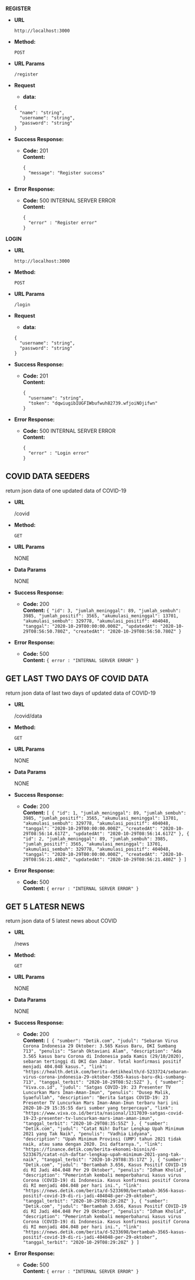 **REGISTER**

* **URL**

  `http://localhost:3000`

* **Method:**

  `POST`
  
*  **URL Params**

   `/register`

* **Request**

  * **data:**
  ```
  {
    "name": "string",
    "username": "string",
    "password": "string"
  }
  ```

* **Success Response:**

  * **Code:** 201 <br />
    **Content:**
    ```
    {
      "message": "Register success"
    }
    ```
 
* **Error Response:**

  * **Code:** 500 INTERNAL SERVER ERROR <br />
    **Content:**
    ```
    { 
      "error" : "Register error"
    }
    ```


**LOGIN**

* **URL**

  `http://localhost:3000`

* **Method:**

  `POST`
  
*  **URL Params**

   `/login`

* **Request**

  * **data:**
  ```
  {
    "username": "string",
    "password": "string"
  }
  ```

* **Success Response:**

  * **Code:** 201 <br />
    **Content:**
    ```
    {
      "username": "string",
      "token": "dqwiugibIUGFIWbufwuh82739.wfjoiNOjifwn"
    }
    ```
 
* **Error Response:**

  * **Code:** 500 INTERNAL SERVER ERROR <br />
    **Content:**
    ```
    { 
      "error" : "Login error"
    }
    ```

**COVID DATA SEEDERS**
----
  return json data of one updated data of COVID-19 

* **URL**

  /covid

* **Method:**

  `GET`
  
* **URL Params**

  NONE

* **Data Params**

  NONE

* **Success Response:**

  * **Code:** 200 <br />
    **Content:** `{
    "id": 3,
    "jumlah_meninggal": 89,
    "jumlah_sembuh": 3985,
    "jumlah_positif": 3565,
    "akumulasi_meninggal": 13701,
    "akumulasi_sembuh": 329778,
    "akumulasi_positif": 404048,
    "tanggal": "2020-10-29T00:00:00.000Z",
    "updatedAt": "2020-10-29T08:56:50.780Z",
    "createdAt": "2020-10-29T08:56:50.780Z"
    }`
 
* **Error Response:**

  * **Code:** 500 <br />
    **Content:** `{ error : "INTERNAL SERVER ERROR" }`

**GET LAST TWO DAYS OF COVID DATA**
----
  return json data of last two days of updated data of COVID-19 

* **URL**

  /covid/data

* **Method:**

  `GET`
  
* **URL Params**

  NONE

* **Data Params**

  NONE

* **Success Response:**

  * **Code:** 200 <br />
    **Content:** `[
    {
        "id": 1,
        "jumlah_meninggal": 89,
        "jumlah_sembuh": 3985,
        "jumlah_positif": 3565,
        "akumulasi_meninggal": 13701,
        "akumulasi_sembuh": 329778,
        "akumulasi_positif": 404048,
        "tanggal": "2020-10-29T00:00:00.000Z",
        "createdAt": "2020-10-29T08:56:14.617Z",
        "updatedAt": "2020-10-29T08:56:14.617Z"
    },
    {
        "id": 2,
        "jumlah_meninggal": 89,
        "jumlah_sembuh": 3985,
        "jumlah_positif": 3565,
        "akumulasi_meninggal": 13701,
        "akumulasi_sembuh": 329778,
        "akumulasi_positif": 404048,
        "tanggal": "2020-10-29T00:00:00.000Z",
        "createdAt": "2020-10-29T08:56:21.480Z",
        "updatedAt": "2020-10-29T08:56:21.480Z"
    }
  ]`
 
* **Error Response:**

  * **Code:** 500 <br />
    **Content:** `{ error : "INTERNAL SERVER ERROR" }`

**GET 5 LATESR NEWS**
----
  return json data of 5 latest news about COVID

* **URL**

  /news

* **Method:**

  `GET`
  
* **URL Params**

  NONE

* **Data Params**

  NONE

* **Success Response:**

  * **Code:** 200 <br />
    **Content:** `[
    {
        "sumber": "Detik.com",
        "judul": "Sebaran Virus Corona Indonesia 29 Oktober: 3.565 Kasus Baru, DKI Sumbang 713",
        "penulis": "Sarah Oktaviani Alam",
        "description": "Ada 3.565 kasus baru Corona di Indonesia pada Kamis (29/10/2020), sebaran tertinggi di DKI dan Jabar. Total konfirmasi positif menjadi 404.048 kasus.",
        "link": "https://health.detik.com/berita-detikhealth/d-5233724/sebaran-virus-corona-indonesia-29-oktober-3565-kasus-baru-dki-sumbang-713",
        "tanggal_terbit": "2020-10-29T08:52:52Z"
    },
    {
        "sumber": "Viva.co.id",
        "judul": "Satgas COVID-19: 23 Presenter TV Luncurkan Mars Iman-Aman-Imun",
        "penulis": "Dusep Malik, Syaefullah",
        "description": "Berita Satgas COVID-19: 23 Presenter TV Luncurkan Mars Iman-Aman-Imun terbaru hari ini 2020-10-29 15:35:55 dari sumber yang terpercaya",
        "link": "https://www.viva.co.id/berita/nasional/1317039-satgas-covid-19-23-presenter-tv-luncurkan-mars-iman-aman-imun",
        "tanggal_terbit": "2020-10-29T08:35:55Z"
    },
    {
        "sumber": "Detik.com",
        "judul": "Catat Nih! Daftar Lengkap Upah Minimum 2021 yang Tak Naik",
        "penulis": "Vadhia Lidyana",
        "description": "Upah Minimum Provinsi (UMP) tahun 2021 tidak naik, atau sama dengan 2020. Ini daftarnya.",
        "link": "https://finance.detik.com/berita-ekonomi-bisnis/d-5233675/catat-nih-daftar-lengkap-upah-minimum-2021-yang-tak-naik",
        "tanggal_terbit": "2020-10-29T08:35:17Z"
    },
    {
        "sumber": "Detik.com",
        "judul": "Bertambah 3.656, Kasus Positif COVID-19 di RI Jadi 404.048 Per 29 Oktober",
        "penulis": "Idham Kholid",
        "description": "Pemerintah kembali memperbaharui kasus virus Corona (COVID-19) di Indonesia. Kasus konfirmasi positif Corona di RI menjadi 404.048 per hari ini.",
        "link": "https://news.detik.com/berita/d-5233698/bertambah-3656-kasus-positif-covid-19-di-ri-jadi-404048-per-29-oktober",
        "tanggal_terbit": "2020-10-29T08:29:20Z"
    },
    {
        "sumber": "Detik.com",
        "judul": "Bertambah 3.656, Kasus Positif COVID-19 di RI Jadi 404.048 Per 29 Oktober",
        "penulis": "Idham Kholid",
        "description": "Pemerintah kembali memperbaharui kasus virus Corona (COVID-19) di Indonesia. Kasus konfirmasi positif Corona di RI menjadi 404.048 per hari ini.",
        "link": "https://news.detik.com/berita/d-5233698/bertambah-3565-kasus-positif-covid-19-di-ri-jadi-404048-per-29-oktober",
        "tanggal_terbit": "2020-10-29T08:29:20Z"
    }
  ]`
 
* **Error Response:**

  * **Code:** 500 <br />
    **Content:** `{ error : "INTERNAL SERVER ERROR" }`